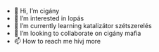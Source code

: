 - 👋 Hi, I’m cigány
- 👀 I’m interested in lopás
- 🌱 I’m currently learning katalizátor szétszerelés
- 💞️ I’m looking to collaborate on cigány mafia
- 📫 How to reach me hívj more

<!---
Balazs2007/Balazs2007 is a ✨ special ✨ repository because its `README.md` (this file) appears on your GitHub profile.
You can click the Preview link to take a look at your changes.
--->
